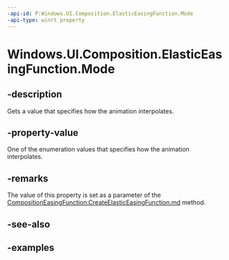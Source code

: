 ```yaml
---
-api-id: P:Windows.UI.Composition.ElasticEasingFunction.Mode
-api-type: winrt property
---
```


# Windows.UI.Composition.ElasticEasingFunction.Mode

<!--
public Windows.UI.Composition.CompositionEasingFunctionMode Mode { get; }
-->


## -description

Gets a value that specifies how the animation interpolates.

## -property-value

One of the enumeration values that specifies how the animation interpolates.

## -remarks

The value of this property is set as a parameter of the [CompositionEasingFunction.CreateElasticEasingFunction.md](compositioneasingfunction_createelasticeasingfunction_1168420068.md) method.

## -see-also

## -examples


